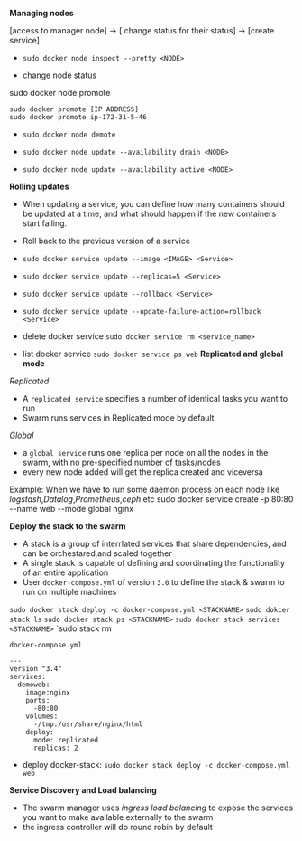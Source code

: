 **Managing nodes**

[access to manager node] -> [ change status for their status] -> [create service]

- `sudo docker node inspect --pretty <NODE>`

- change node status
	
sudo docker node promote

	sudo docker promote [IP ADDRESS]
	sudo docker promote ip-172-31-5-46	
	
- `sudo docker node demote`

- `sudo docker node update --availability drain <NODE>`

- `sudo docker node update --availability active <NODE>`

**Rolling updates**
- When updating a service, you can define how many containers should be updated at a time,
and what should happen if the new containers start failing.
- Roll back to the previous version of a service

- `sudo docker service update --image <IMAGE> <Service>`
- `sudo docker service update --replicas=5 <Service>`
- `sudo docker service update --rollback <Service>`
- `sudo docker service update --update-failure-action=rollback <Service>`
- delete docker service `sudo docker service rm <service_name>`
- list docker service `sudo docker service ps web`
**Replicated and global mode**

*Replicated*:

- A `replicated service` specifies a number of identical tasks you want to run
- Swarm runs services in Replicated mode by default

*Global*

- a `global service` runs one replica per node on all the nodes in the swarm, with no pre-specified number of tasks/nodes
- every new node added will get the replica created and viceversa

Example: When we have to run some daemon process on each node like *logstash*,*Datalog*,*Prometheus*,*ceph* etc
	sudo docker service create -p 80:80 --name web --mode global nginx

**Deploy the stack to the swarm**

- A stack is a group of interrlated services that share dependencies, and can be orchestared,and scaled together
- A single stack is capable of defining and coordinating the functionality of an entire application
- User `docker-compose.yml` of version `3.0` to define the stack & swarm to run on multiple machines

`sudo docker stack deploy -c docker-compose.yml <STACKNAME>`
`sudo dokcer stack ls`
`sudo docker stack ps <STACKNAME>`
`sudo docker stack services <STACKNAME>`
`sudo stack rm <STACKNAME>

`docker-compose.yml`

	---
	version "3.4"
	services:
	  demoweb:
	    image:nginx
	    ports:
	      -80:80
	    volumes:
	      -/tmp:/usr/share/nginx/html
	    deploy:
	      mode: replicated
	      replicas: 2

- deploy docker-stack: `sudo docker stack deploy -c docker-compose.yml web`

**Service Discovery and Load balancing**
- The swarm manager uses *ingress load balancing* to expose the services you want to make available externally to the swarm
- the ingress controller will do round robin by default 
